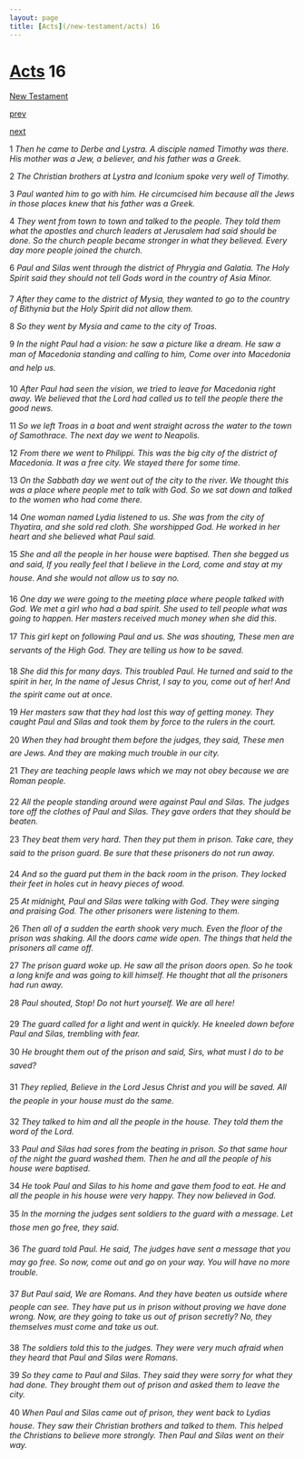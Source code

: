 ```yaml
---
layout: page
title: [Acts](/new-testament/acts) 16
---
```


# [Acts](/new-testament/acts) 16

[New Testament](/new-testament)


[prev](/new-testament/acts/acts-15.html)


[next](/new-testament/acts/acts-17.html)

1 _Then he came to Derbe and Lystra. A disciple named Timothy was there. His mother was a Jew, a believer, and his father was a Greek._

2 _The Christian brothers at Lystra and Iconium spoke very well of Timothy._

3 _Paul wanted him to go with him. He circumcised him because all the Jews in those places knew that his father was a Greek._

4 _They went from town to town and talked to the people. They told them what the apostles and church leaders at Jerusalem had said should be done. So the church people became stronger in what they believed. Every day more people joined the church._

6 _Paul and Silas went through the district of Phrygia and Galatia. The Holy Spirit said they should not tell Gods word in the country of Asia Minor._

7 _After they came to the district of Mysia, they wanted to go to the country of Bithynia but the Holy Spirit did not allow them._

8 _So they went by Mysia and came to the city of Troas._

9 _In the night Paul had a vision: he saw a picture like a dream. He saw a man of Macedonia standing and calling to him, Come over into Macedonia and help us._

10 _After Paul had seen the vision, we tried to leave for Macedonia right away. We believed that the Lord had called us to tell the people there the good news._

11 _So we left Troas in a boat and went straight across the water to the town of Samothrace.  The next day we went to Neapolis._

12 _From there we went to Philippi. This was the big city of the district of Macedonia. It was a free city. We stayed there for some time._

13 _On the Sabbath day we went out of the city to the river. We thought this was a place where people met to talk with God. So we sat down and talked to the women who had come there._

14 _One woman named Lydia listened to us. She was from the city of Thyatira, and she sold red cloth. She worshipped God. He worked in her heart and she believed what Paul said._

15 _She and all the people in her house were baptised. Then she begged us and said, If you really feel that I believe in the Lord, come and stay at my house. And she would not allow us to say no._

16 _One day we were going to the meeting place where people talked with God. We met a girl who had a bad spirit. She used to tell people what was going to happen. Her masters received much money when she did this._

17 _This girl kept on following Paul and us. She was shouting, These men are servants of the High God. They are telling us how to be saved._

18 _She did this for many days. This troubled Paul. He turned and said to the spirit in her, In the name of Jesus Christ, I say to you, come out of her! And the spirit came out at once._

19 _Her masters saw that they had lost this way of getting money. They caught Paul and Silas and took them by force to the rulers in the court._

20 _When they had brought them before the judges, they said, These men are Jews. And they are making much trouble in our city._

21 _They are teaching people laws which we may not obey because we are Roman people._

22 _All the people standing around were against Paul and Silas. The judges tore off the clothes of Paul and Silas. They gave orders that they should be beaten._

23 _They beat them very hard. Then they put them in prison. Take care, they said to the prison guard. Be sure that these prisoners do not run away._

24 _And so the guard put them in the back room in the prison. They locked their feet in holes cut in heavy pieces of wood._

25 _At midnight, Paul and Silas were talking with God. They were singing and praising God.  The other prisoners were listening to them._

26 _Then all of a sudden the earth shook very much. Even the floor of the prison was shaking. All the doors came wide open. The things that held the prisoners all came off._

27 _The prison guard woke up. He saw all the prison doors open. So he took a long knife and was going to kill himself. He thought that all the prisoners had run away._

28 _Paul shouted, Stop! Do not hurt yourself. We are all here!_

29 _The guard called for a light and went in quickly. He kneeled down before Paul and Silas,  trembling with fear._

30 _He brought them out of the prison and said, Sirs, what must I do to be saved?_

31 _They replied, Believe in the Lord Jesus Christ and you will be saved. All the people in your house must do the same._

32 _They talked to him and all the people in the house. They told them the word of the Lord._

33 _Paul and Silas had sores from the beating in prison. So that same hour of the night the guard washed them. Then he and all the people of his house were baptised._

34 _He took Paul and Silas to his home and gave them food to eat. He and all the people in his house were very happy. They now believed in God._

35 _In the morning the judges sent soldiers to the guard with a message. Let those men go free, they said._

36 _The guard told Paul. He said, The judges have sent a message that you may go free. So now, come out and go on your way. You will have no more trouble._

37 _But Paul said, We are Romans. And they have beaten us outside where people can see.  They have put us in prison without proving we have done wrong. Now, are they going to take us out of prison secretly? No, they themselves must come and take us out._

38 _The soldiers told this to the judges. They were very much afraid when they heard that Paul and Silas were Romans._

39 _So they came to Paul and Silas. They said they were sorry for what they had done. They brought them out of prison and asked them to leave the city._

40 _When Paul and Silas came out of prison, they went back to Lydias house. They saw their Christian brothers and talked to them. This helped the Christians to believe more strongly.  Then Paul and Silas went on their way._

